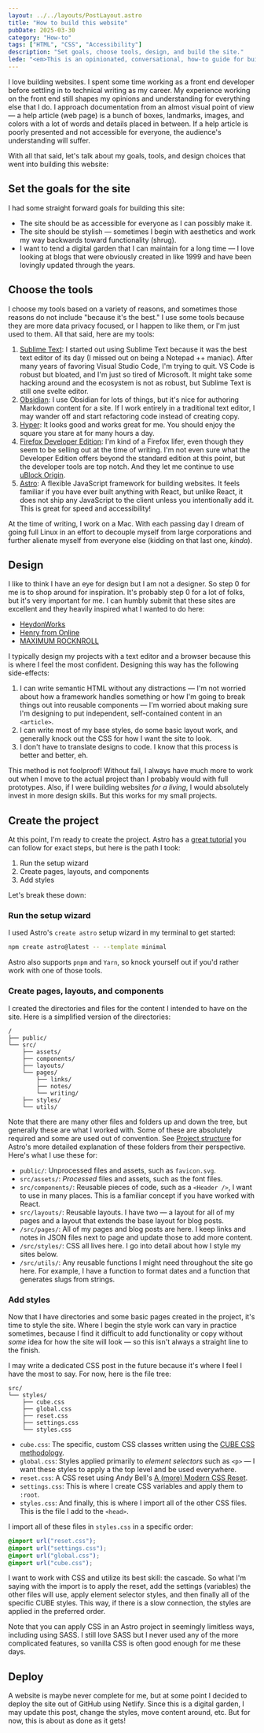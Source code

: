 ```yaml
---
layout: ../../layouts/PostLayout.astro
title: "How to build this website"
pubDate: 2025-03-30
category: "How-to"
tags: ["HTML", "CSS", "Accessibility"]
description: "Set goals, choose tools, design, and build the site."
lede: "<em>This is an opinionated, conversational, how-to guide for building this website. You're more than welcome to disagree with any of this — my ideas were influenced by experiences that may not overlap with yours!</em>"
---
```


I love building websites. I spent some time working as a front end developer before settling in to technical writing as my career. My experience working on the front end still shapes my opinions and understanding for everything else that I do. I approach documentation from an almost visual point of view — a help article (web page) is a bunch of boxes, landmarks, images, and colors with a lot of words and details placed in between. If a help article is poorly presented and not accessible for everyone, the audience's understanding will suffer.

With all that said, let's talk about my goals, tools, and design choices that went into building this website:

## Set the goals for the site

I had some straight forward goals for building this site:

- The site should be as accessible for everyone as I can possibly make it.
- The site should be stylish — sometimes I begin with aesthetics and work my way backwards toward functionality (shrug).
- I want to tend a digital garden that I can maintain for a long time — I love looking at blogs that were obviously created in like 1999 and have been lovingly updated through the years.

## Choose the tools

I choose my tools based on a variety of reasons, and sometimes those reasons do not include "because it's the best." I use some tools because they are more data privacy focused, or I happen to like them, or I'm just used to them. All that said, here are my tools:

1. [Sublime Text](https://www.sublimetext.com/): I started out using Sublime Text because it was the best text editor of its day (I missed out on being a Notepad ++ maniac). After many years of favoring Visual Studio Code, I'm trying to quit. VS Code is robust but bloated, and I'm just so tired of Microsoft. It might take some hacking around and the ecosystem is not as robust, but Sublime Text is still one svelte editor.
2. [Obsidian](https://obsidian.md/): I use Obsidian for lots of things, but it's nice for authoring Markdown content for a site. If I work entirely in a traditional text editor, I may wander off and start refactoring code instead of creating copy.
3. [Hyper](https://hyper.is/): It looks good and works great for me. You should enjoy the square you stare at for many hours a day.
4. [Firefox Developer Edition](https://www.mozilla.org/en-US/firefox/developer/): I'm kind of a Firefox lifer, even though they seem to be selling out at the time of writing. I'm not even sure what the Developer Edition offers beyond the standard edition at this point, but the developer tools are top notch. And they let me continue to use [uBlock Origin](https://ublockorigin.com/).
5. [Astro](https://www.astro.build/): A flexible JavaScript framework for building websites. It feels familiar if you have ever built anything with React, but unlike React, it does not ship any JavaScript to the client unless you intentionally add it. This is great for speed and accessibility!

At the time of writing, I work on a Mac. With each passing day I dream of going full Linux in an effort to decouple myself from large corporations and further alienate myself from everyone else (kidding on that last one, _kinda_).

## Design

I like to think I have an eye for design but I am not a designer. So step 0 for me is to shop around for inspiration. It's probably step 0 for a lot of folks, but it's very important for me. I can humbly submit that these sites are excellent and they heavily inspired what I wanted to do here:

- [HeydonWorks](https://heydonworks.com/)
- [Henry from Online](https://henry.codes/)
- [MAXIMUM ROCKNROLL](https://www.maximumrocknroll.com/)

I typically design my projects with a text editor and a browser because this is where I feel the most confident. Designing this way has the following side-effects:

1. I can write semantic HTML without any distractions — I'm not worried about how a framework handles something or how I'm going to break things out into reusable components — I'm worried about making sure I'm designing to put independent, self-contained content in an <code>&lt;article&gt;</code>.
2. I can write most of my base styles, do some basic layout work, and generally knock out the CSS for how I want the site to look.
3. I don't have to translate designs to code. I know that this process is better and better, eh.

This method is not foolproof! Without fail, I always have much more to work out when I move to the actual project than I probably would with full prototypes. Also, if I were building websites _for a living_, I would absolutely invest in more design skills. But this works for my small projects.

## Create the project

At this point, I'm ready to create the project. Astro has a [great tutorial](https://docs.astro.build/en/tutorial/0-introduction/) you can follow for exact steps, but here is the path I took:

1. Run the setup wizard
2. Create pages, layouts, and components
3. Add styles

Let's break these down:

### Run the setup wizard

I used Astro's <code>create astro</code> setup wizard in my terminal to get started:

```bash
npm create astro@latest -- --template minimal
```

Astro also supports <code>pnpm</code> and <code>Yarn</code>, so knock yourself out if you'd rather work with one of those tools.

### Create pages, layouts, and components

I created the directories and files for the content I intended to have on the site. Here is a simplified version of the directories:

```plaintext
/
├── public/
└── src/
    ├── assets/
    ├── components/
    ├── layouts/
    └── pages/
        ├── links/
        ├── notes/
        └── writing/
    ├── styles/
    └── utils/
```

Note that there are many other files and folders up and down the tree, but generally these are what I worked with. Some of these are absolutely required and some are used out of convention. See [Project structure](https://docs.astro.build/en/basics/project-structure/) for Astro's more detailed explanation of these folders from their perspective. Here's what I use these for:

- <code>public/</code>: Unprocessed files and assets, such as <code>favicon.svg</code>.
- <code>src/assets/</code>: _Processed_ files and assets, such as the font files.
- <code>src/components/</code>: Reusable pieces of code, such as a <code>&lt;Header /&gt;</code>, I want to use in many places. This is a familiar concept if you have worked with React.
- <code>src/layouts/</code>: Reusable layouts. I have two — a layout for all of my pages and a layout that extends the base layout for blog posts.
- <code>/src/pages/</code>: All of my pages and blog posts are here. I keep links and notes in JSON files next to page and update those to add more content.
- <code>/src/styles/</code>: CSS all lives here. I go into detail about how I style my sites below.
- <code>/src/utils/</code>: Any reusable functions I might need throughout the site go here. For example, I have a function to format dates and a function that generates slugs from strings.

### Add styles

Now that I have directories and some basic pages created in the project, it's time to style the site. Where I begin the style work can vary in practice sometimes, because I find it difficult to add functionality or copy without _some_ idea for how the site will look — so this isn't always a straight line to the finish.

I may write a dedicated CSS post in the future because it's where I feel I have the most to say. For now, here is the file tree:

```plaintext
src/
└── styles/
    ├── cube.css
    ├── global.css
    ├── reset.css
    ├── settings.css
    └── styles.css
```

- <code>cube.css</code>: The specific, custom CSS classes written using the [CUBE CSS methodology](https://cube.fyi/).
- <code>global.css</code>: Styles applied primarily to _element selectors_ such as <code>&lt;p&gt;</code> — I want these styles to apply a the top level and be used everywhere.
- <code>reset.css</code>: A CSS reset using Andy Bell's [A (more) Modern CSS Reset](https://piccalil.li/blog/a-more-modern-css-reset/).
- <code>settings.css</code>: This is where I create CSS variables and apply them to <code>:root</code>.
- <code>styles.css</code>: And finally, this is where I import all of the other CSS files. This is the file I add to the <code>&lt;head&gt;</code>.

I import all of these files in <code>styles.css</code> in a specific order:

```css
@import url("reset.css");
@import url("settings.css");
@import url("global.css");
@import url("cube.css");
```

I want to work with CSS and utilize its best skill: the cascade. So what I'm saying with the import is to apply the reset, add the settings (variables) the other files will use, apply element selector styles, and then finally all of the specific CUBE styles. This way, if there is a slow connection, the styles are applied in the preferred order.

Note that you can apply CSS in an Astro project in seemingly limitless ways, including using SASS. I still love SASS but I never used any of the more complicated features, so vanilla CSS is often good enough for me these days.

## Deploy

A website is maybe never complete for me, but at some point I decided to deploy the site out of GitHub using Netlify. Since this is a digital garden, I may update this post, change the styles, move content around, etc. But for now, this is about as done as it gets!
